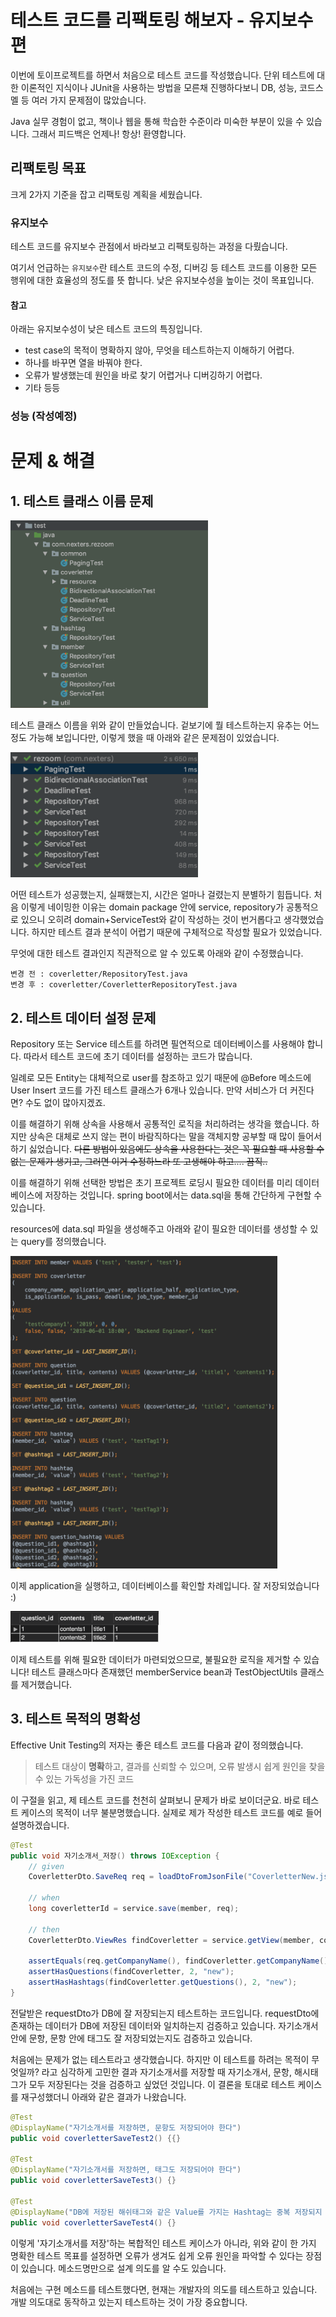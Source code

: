 # 테스트 코드를 리팩토링 해보자 - 유지보수편

이번에 토이프로젝트를 하면서 처음으로 테스트 코드를 작성했습니다. 단위 테스트에 대한 이론적인 지식이나 JUnit을 사용하는 방법을 모른채 진행하다보니 DB, 성능, 코드스멜 등 여러 가지 문제점이 많았습니다.

Java 실무 경험이 없고, 책이나 웹을 통해 학습한 수준이라 미숙한 부분이 있을 수 있습니다. 그래서 피드백은 언제나! 항상! 환영합니다.


## 리팩토링 목표

크게 2가지 기준을 잡고 리팩토링 계획을 세웠습니다. 

### 유지보수

테스트 코드를 유지보수 관점에서 바라보고 리팩토링하는 과정을 다뤘습니다. 

여기서 언급하는 `유지보수`란 테스트 코드의 수정, 디버깅 등 테스트 코드를 이용한 모든 행위에 대한 효율성의 정도를 뜻 합니다. 낮은 유지보수성을 높이는 것이 목표입니다.

#### 참고
아래는 유지보수성이 낮은 테스트 코드의 특징입니다.
- test case의 목적이 명확하지 않아, 무엇을 테스트하는지 이해하기 어렵다.
- 하나를 바꾸면 열을 바꿔야 한다.
- 오류가 발생했는데 원인을 바로 찾기 어렵거나 디버깅하기 어렵다.
- 기타 등등

### 성능 (작성예정)


# 문제 & 해결

## 1. 테스트 클래스 이름 문제
<img src="./resource/image/테스트코드리팩토링_1.png" height='300px'>

테스트 클래스 이름을 위와 같이 만들었습니다. 겉보기에 뭘 테스트하는지 유추는 어느 정도 가능해 보입니다만, 이렇게 했을 때 아래와 같은 문제점이 있었습니다.

<img src="./resource/image/테스트코드리팩토링_2.png" height='200px'>

어떤 테스트가 성공했는지, 실패했는지, 시간은 얼마나 걸렸는지 분별하기 힘듭니다. 처음 이렇게 네이밍한 이유는 domain package 안에 service, repository가 공통적으로 있으니 오히려 domain+ServiceTest와 같이 작성하는 것이 번거롭다고 생각했었습니다. 하지만 테스트 결과 분석이 어렵기 때문에 구체적으로 작성할 필요가 있었습니다.

무엇에 대한 테스트 결과인지 직관적으로 알 수 있도록 아래와 같이 수정했습니다.

```
변경 전 : coverletter/RepositoryTest.java 
변경 후 : coverletter/CoverletterRepositoryTest.java
```

## 2. 테스트 데이터 설정 문제

Repository 또는 Service 테스트를 하려면 필연적으로 데이터베이스를 사용해야 합니다. 따라서 테스트 코드에 초기 데이터를 설정하는 코드가 많습니다.

일례로 모든 Entity는 대체적으로 user를 참조하고 있기 때문에 @Before 메소드에 User Insert 코드를 가진 테스트 클래스가 6개나 있습니다. 만약 서비스가 더 커진다면? 수도 없이 많아지겠죠.

이를 해결하기 위해 상속을 사용해서 공통적인 로직을 처리하려는 생각을 했습니다. 하지만 상속은 대체로 쓰지 않는 편이 바람직하다는 말을 객체지향 공부할 때 많이 들어서 하기 싫었습니다. ~~다른 방법이 있음에도 상속을 사용한다는 것은 꼭 필요할 때 사용할 수 없는 문제가 생기고, 그러면 이거 수정하느라 또 고생해야 하고.... 끔직..~~

이를 해결하기 위해 선택한 방법은 초기 프로젝트 로딩시 필요한 데이터를 미리 데이터베이스에 저장하는 것입니다. spring boot에서는 data.sql을 통해 간단하게 구현할 수 있습니다.

resources에 data.sql 파일을 생성해주고 아래와 같이 필요한 데이터를 생성할 수 있는 query를 정의했습니다.

<img src="./resource/image/테스트코드리팩토링_4.png" height='500px'>

이제 application을 실행하고, 데이터베이스를 확인할 차례입니다. 잘 저장되었습니다 :)

<img src="./resource/image/테스트코드리팩토링_3.png" height='50px'>

이제 테스트를 위해 필요한 데이터가 마련되었으므로, 불필요한 로직을 제거할 수 있습니다! 테스트 클래스마다 존재했던 memberService bean과 TestObjectUtils 클래스를 제거했습니다.


## 3. 테스트 목적의 명확성 

Effective Unit Testing의 저자는 좋은 테스트 코드를 다음과 같이 정의했습니다.
> 테스트 대상이 **명확**하고, 결과를 신뢰할 수 있으며, 오류 발생시 쉽게 원인을 찾을 수 있는 가독성을 가진 코드

이 구절을 읽고, 제 테스트 코드를 천천히 살펴보니 문제가 바로 보이더군요. 바로 테스트 케이스의 목적이 너무 불분명했습니다. 실제로 제가 작성한 테스트 코드를 예로 들어 설명하겠습니다.


```java
@Test
public void 자기소개서_저장() throws IOException {
    // given
    CoverletterDto.SaveReq req = loadDtoFromJsonFile("CoverletterNew.json", CoverletterDto.SaveReq.class);

    // when
    long coverletterId = service.save(member, req);

    // then
    CoverletterDto.ViewRes findCoverletter = service.getView(member, coverletterId);

    assertEquals(req.getCompanyName(), findCoverletter.getCompanyName());
    assertHasQuestions(findCoverletter, 2, "new");
    assertHasHashtags(findCoverletter.getQuestions(), 2, "new");
}
```

전달받은 requestDto가 DB에 잘 저장되는지 테스트하는 코드입니다. requestDto에 존재하는 데이터가 DB에 저장된 데이터와 일치하는지 검증하고 있습니다. 자기소개서 안에 문항, 문항 안에 태그도 잘 저장되었는지도 검증하고 있습니다.

처음에는 문제가 없는 테스트라고 생각했습니다. 하지만 이 테스트를 하려는 목적이 무엇일까? 라고 심각하게 고민한 결과 자기소개서를 저장할 때 자기소개서, 문항, 해시태그가 모두 저장된다는 것을 검증하고 싶었던 것입니다. 이 결론을 토대로 테스트 케이스를 재구성했더니 아래와 같은 결과가 나왔습니다.

```java
@Test
@DisplayName("자기소개서를 저장하면, 문항도 저장되어야 한다")
public void coverletterSaveTest2() {{}

@Test
@DisplayName("자기소개서를 저장하면, 태그도 저장되어야 한다")
public void coverletterSaveTest3() {}

@Test
@DisplayName("DB에 저장된 해쉬태그와 같은 Value를 가지는 Hashtag는 중복 저장되지 않는다")
public void coverletterSaveTest4() {}
```

이렇게 '자기소개서를 저장'하는 복합적인 테스트 케이스가 아니라, 위와 같이 한 가지 명확한 테스트 목표를 설정하면 오류가 생겨도 쉽게 오류 원인을 파악할 수 있다는 장점이 있습니다. 메소드명만으로 설계 의도를 알 수도 있습니다.

처음에는 구현 메소드를 테스트했다면, 현재는 개발자의 의도를 테스트하고 있습니다. 개발 의도대로 동작하고 있는지 테스트하는 것이 가장 중요합니다.


